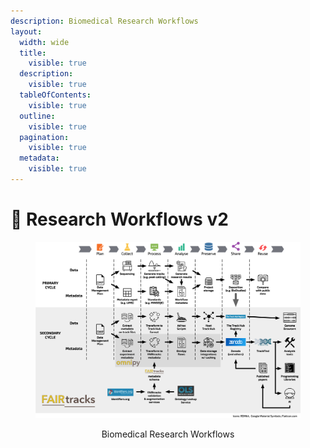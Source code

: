 ```yaml
---
description: Biomedical Research Workflows
layout:
  width: wide
  title:
    visible: true
  description:
    visible: true
  tableOfContents:
    visible: true
  outline:
    visible: true
  pagination:
    visible: true
  metadata:
    visible: true
---
```


# 🔵 Research Workflows v2

<div align="center" data-full-width="false"><figure><img src="../../.gitbook/assets/fairtracks_tool-assembly.png" alt=""><figcaption><p>Biomedical Research Workflows</p></figcaption></figure></div>
